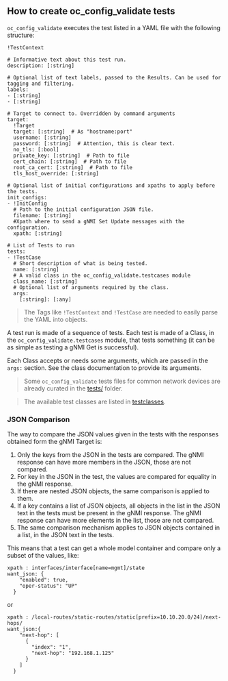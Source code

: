 ## How to create oc_config_validate tests

`oc_config_validate` executes the test listed in a YAML file with the following structure:

```
!TestContext

# Informative text about this test run.
description: [:string]

# Optional list of text labels, passed to the Results. Can be used for tagging and filtering. 
labels: 
- [:string]
- [:string]

# Target to connect to. Overridden by command arguments
target:
  !Target
  target: [:string]  # As "hostname:port"
  username: [:string]
  password: [:string]  # Attention, this is clear text.
  no_tls: [:bool]
  private_key: [:string]  # Path to file
  cert_chain: [:string]  # Path to file
  root_ca_cert: [:string]  # Path to file
  tls_host_override: [:string]

# Optional list of initial configurations and xpaths to apply before the tests.
init_configs:
- !InitConfig
  # Path to the initial configuration JSON file.
  filename: [:string]
  #Xpath where to send a gNMI Set Update messages with the configuration.
  xpath: [:string]
  
# List of Tests to run
tests: 
- !TestCase
  # Short description of what is being tested.
  name: [:string]
  # A valid class in the oc_config_validate.testcases module
  class_name: [:string]
  # Optional list of arguments required by the class.
  args: 
    [:string]: [:any]
```

> The Tags like `!TestContext` and `!TestCase` are needed to easily parse the YAML into objects.

A test run is made of a sequence of tests. Each test is made of a Class, in 
the `oc_config_validate.testcases` module, that tests something (it can be as simple as testing a gNMI Get is successful).

Each Class accepts or needs some arguments, which are passed in the `args:` section. See the class documentation to provide its arguments. 

> Some `oc_config_validate` tests files for common network devices are already curated in the [tests/](../tests) folder.

> The available test classes are listed in [testclasses](testclasses.md).

### JSON Comparison

The way to compare the JSON values given in the tests with the responses obtained form the gNMI Target is:

 1.  Only the keys from the JSON in the tests are compared. The gNMI response can have more members in the JSON, those are not compared.
 1.  For key in the JSON in the test, the values are compared for equality in the gNMI response.
 1.  If there are nested JSON objects, the same comparison is applied to them.
 1.  If a key contains a list of JSON objects, all objects in the list in the JSON text in the tests must be present in the gNMI response. 
     The gNMI response can have more elements in the list, those are not compared.
 1.  The same comparison mechanism applies to JSON objects contained in a list, in the JSON text in the tests.

This means that a test can get a whole model container and compare only a subset of the values, like:

```
xpath : interfaces/interface[name=mgmt]/state
want_json: {
    "enabled": true,
    "oper-status": "UP"
  }
```

or

```
xpath : /local-routes/static-routes/static[prefix=10.10.20.0/24]/next-hops/
want_json:{
    "next-hop": [
      {
        "index": "1",
        "next-hop": "192.168.1.125"
      }
    ]
  }
```
